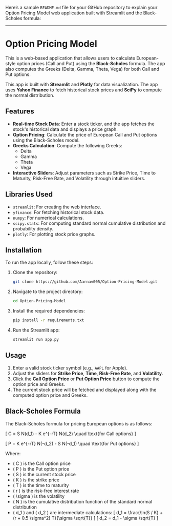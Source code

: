 Here’s a sample `README.md` file for your GitHub repository to explain your Option Pricing Model web application built with Streamlit and the Black-Scholes formula:

---

# Option Pricing Model

This is a web-based application that allows users to calculate European-style option prices (Call and Put) using the **Black-Scholes** formula. The app also computes the Greeks (Delta, Gamma, Theta, Vega) for both Call and Put options.

This app is built with **Streamlit** and **Plotly** for data visualization. The app uses **Yahoo Finance** to fetch historical stock prices and **SciPy** to compute the normal distribution.

## Features

- **Real-time Stock Data**: Enter a stock ticker, and the app fetches the stock's historical data and displays a price graph.
- **Option Pricing**: Calculate the price of European Call and Put options using the Black-Scholes model.
- **Greeks Calculation**: Compute the following Greeks:
  - Delta
  - Gamma
  - Theta
  - Vega
- **Interactive Sliders**: Adjust parameters such as Strike Price, Time to Maturity, Risk-Free Rate, and Volatility through intuitive sliders.

## Libraries Used

- `streamlit`: For creating the web interface.
- `yfinance`: For fetching historical stock data.
- `numpy`: For numerical calculations.
- `scipy.stats`: For computing standard normal cumulative distribution and probability density.
- `plotly`: For plotting stock price graphs.

## Installation

To run the app locally, follow these steps:

1. Clone the repository:
   ```bash
   git clone https://github.com/Aarnav005/Option-Pricing-Model.git
   ```

2. Navigate to the project directory:
   ```bash
   cd Option-Pricing-Model
   ```

3. Install the required dependencies:
   ```bash
   pip install -r requirements.txt
   ```

4. Run the Streamlit app:
   ```bash
   streamlit run app.py
   ```

## Usage

1. Enter a valid stock ticker symbol (e.g., `AAPL` for Apple).
2. Adjust the sliders for **Strike Price**, **Time**, **Risk-Free Rate**, and **Volatility**.
3. Click the **Call Option Price** or **Put Option Price** button to compute the option price and Greeks.
4. The current stock price will be fetched and displayed along with the computed option price and Greeks.

## Black-Scholes Formula

The Black-Scholes formula for pricing European options is as follows:

\[
C = S N(d_1) - K e^{-rT} N(d_2) \quad \text{for Call options}
\]

\[
P = K e^{-rT} N(-d_2) - S N(-d_1) \quad \text{for Put options}
\]

Where:

- \( C \) is the Call option price
- \( P \) is the Put option price
- \( S \) is the current stock price
- \( K \) is the strike price
- \( T \) is the time to maturity
- \( r \) is the risk-free interest rate
- \( \sigma \) is the volatility
- \( N \) is the cumulative distribution function of the standard normal distribution
- \( d_1 \) and \( d_2 \) are intermediate calculations:
  \[
  d_1 = \frac{\ln(S / K) + (r + 0.5 \sigma^2) T}{\sigma \sqrt{T}}
  \]
  \[
  d_2 = d_1 - \sigma \sqrt{T}
  \]
